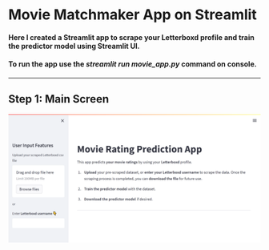 # Movie Matchmaker App on Streamlit


#### Here I created a Streamlit app to scrape your Letterboxd profile and train the predictor model using Streamlit UI.
#### To run the app use the *streamlit run movie_app.py* command on console.
---
## Step 1: Main Screen
![](images/main_screen.png)
